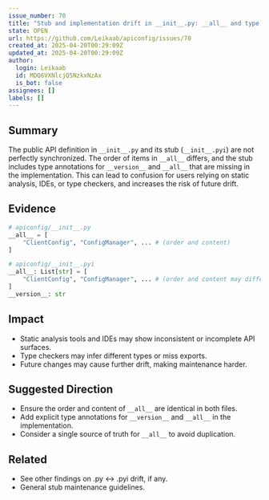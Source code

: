 ```yaml
---
issue_number: 70
title: "Stub and implementation drift in __init__.py: __all__ and type annotations"
state: OPEN
url: https://github.com/Leikaab/apiconfig/issues/70
created_at: 2025-04-20T00:29:09Z
updated_at: 2025-04-20T00:29:09Z
author:
  login: Leikaab
  id: MDQ6VXNlcjQ5NzkxNzAx
  is_bot: false
assignees: []
labels: []
---
```


## Summary
The public API definition in `__init__.py` and its stub (`__init__.pyi`) are not perfectly synchronized. The order of items in `__all__` differs, and the stub includes type annotations for `__version__` and `__all__` that are missing in the implementation. This can lead to confusion for users relying on static analysis, IDEs, or type checkers, and increases the risk of future drift.

## Evidence
```python
# apiconfig/__init__.py
__all__ = [
    "ClientConfig", "ConfigManager", ... # (order and content)
]

# apiconfig/__init__.pyi
__all__: List[str] = [
    "ClientConfig", "ConfigManager", ... # (order and content may differ)
]
__version__: str
```

## Impact
- Static analysis tools and IDEs may show inconsistent or incomplete API surfaces.
- Type checkers may infer different types or miss exports.
- Future changes may cause further drift, making maintenance harder.

## Suggested Direction
- Ensure the order and content of `__all__` are identical in both files.
- Add explicit type annotations for `__version__` and `__all__` in the implementation.
- Consider a single source of truth for `__all__` to avoid duplication.

## Related
- See other findings on .py ↔ .pyi drift, if any.
- General stub maintenance guidelines.